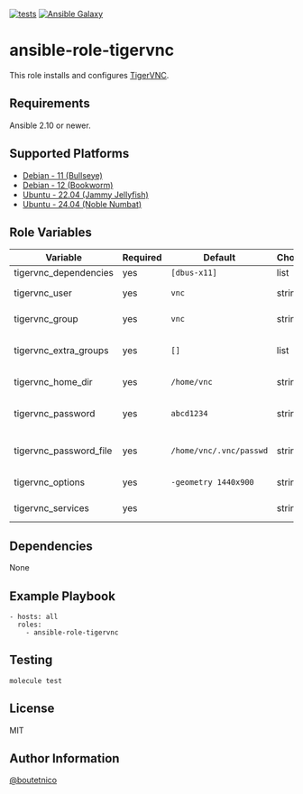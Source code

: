 [![tests](https://github.com/boutetnico/ansible-role-tigervnc/workflows/Test%20ansible%20role/badge.svg)](https://github.com/boutetnico/ansible-role-tigervnc/actions?query=workflow%3A%22Test+ansible+role%22)
[![Ansible Galaxy](https://img.shields.io/badge/galaxy-boutetnico.tigervnc-blue.svg)](https://galaxy.ansible.com/boutetnico/tigervnctigervnc)

ansible-role-tigervnc
=====================

This role installs and configures [TigerVNC](https://tigervnc.org/).

Requirements
------------

Ansible 2.10 or newer.

Supported Platforms
-------------------

- [Debian - 11 (Bullseye)](https://wiki.debian.org/DebianBullseye)
- [Debian - 12 (Bookworm)](https://wiki.debian.org/DebianBookworm)
- [Ubuntu - 22.04 (Jammy Jellyfish)](http://releases.ubuntu.com/22.04/)
- [Ubuntu - 24.04 (Noble Numbat)](http://releases.ubuntu.com/24.04/)

Role Variables
--------------

| Variable               | Required | Default                 | Choices   | Comments                                       |
|------------------------|----------|-------------------------|-----------|------------------------------------------------|
| tigervnc_dependencies  | yes      | `[dbus-x11]`            | list      |                                                |
| tigervnc_user          | yes      | `vnc`                   | string    | User running the VNC server.                   |
| tigervnc_group         | yes      | `vnc`                   | string    | Group running the VNC server.                  |
| tigervnc_extra_groups  | yes      | `[]`                    | list      | List of extra groups of vnc server user.       |
| tigervnc_home_dir      | yes      | `/home/vnc`             | string    | Home directory of vnc server user.             |
| tigervnc_password      | yes      | `abcd1234`              | string    | Password required to connect to the VNC server.|
| tigervnc_password_file | yes      | `/home/vnc/.vnc/passwd` | string    | Path to the VNC server password file.          |
| tigervnc_options       | yes      | `-geometry 1440x900`    | string    | VNC server options.                            |
| tigervnc_services      | yes      |                         | string    | See `defaults/main.yml`.                       |

Dependencies
------------

None

Example Playbook
----------------

    - hosts: all
      roles:
        - ansible-role-tigervnc

Testing
-------

    molecule test

License
-------

MIT

Author Information
------------------

[@boutetnico](https://github.com/boutetnico)
